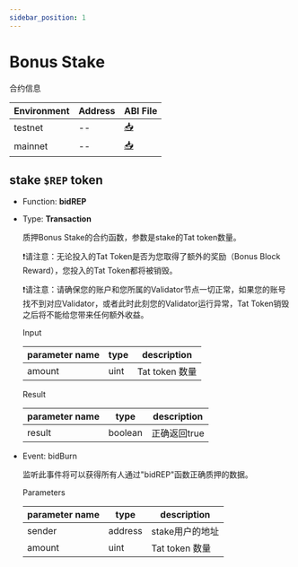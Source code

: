 ```yaml
---
sidebar_position: 1
---
```


# Bonus Stake

合约信息

|Environment|Address|ABI File|
|--|--|--|
|testnet|--|[📥](http://)|
|mainnet|--|[📥](http://)|


## stake `$REP` token

- Function: **bidREP** 
- Type: **Transaction**

    质押Bonus Stake的合约函数，参数是stake的Tat token数量。
    
    ❗️请注意：无论投入的Tat Token是否为您取得了额外的奖励（Bonus Block Reward），您投入的Tat Token都将被销毁。
    
    ❗️请注意：请确保您的账户和您所属的Validator节点一切正常，如果您的账号找不到对应Validator，或者此时此刻您的Validator运行异常，Tat Token销毁之后将不能给您带来任何额外收益。
    
    Input
    
    |parameter name|type|description|
    |--|--|--|
    |amount|uint|Tat token 数量|
    
    Result
    
    |parameter name|type|description|
    |--|--|--|
    |result|boolean|正确返回true|



- Event: bidBurn

    监听此事件将可以获得所有人通过"bidREP"函数正确质押的数据。
    
    Parameters
    
    |parameter name|type|description|
    |--|--|--|
    |sender|address|stake用户的地址|
    |amount|uint|Tat token 数量|

